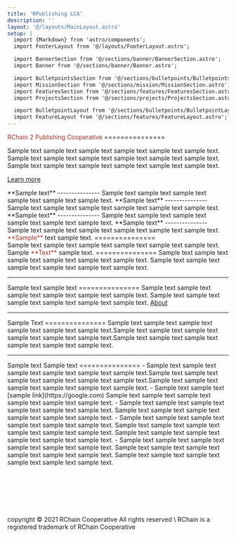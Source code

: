```yaml
---
title: 'RPublishing LCA'
description: ''
layout: '@/layouts/MainLayout.astro'
setup: |
  import {Markdown} from 'astro/components';
  import FooterLayout from '@/layouts/FooterLayout.astro';

  import BannerSection from '@/sections/banner/BannerSection.astro';
  import Banner from '@/sections/banner/Banner.astro';

  import BulletpointsSection from '@/sections/bulletpoints/BulletpointsSection.astro';
  import MissionSection from '@/sections/mission/MissionSection.astro';
  import FeaturesSection from '@/sections/features/FeaturesSection.astro';
  import ProjectsSection from '@/sections/projects/ProjectsSection.astro';

  import BulletpointLayout from '@/sections/bulletpoints/BulletpointLayout.astro';
  import FeatureLayout from '@/sections/features/FeatureLayout.astro';
---
```


<BannerSection>
  <Banner>
    <span style="color: #A93226;">RChain 2 Publishing Cooperative</span>
    ===============
    <p class="lead hero-small-text">Sample text sample text sample text sample text sample text sample text. Sample text sample text sample text sample text sample text sample text. Sample text sample text sample text sample text sample text sample text.</p>
    <p class="lead">
      <a href="#features" class="btn btn-lg btn-secondary fw-bold border-white bg-white">Learn more</a>
    </p>
  </Banner>
</BannerSection>

<BulletpointsSection>
  <BulletpointLayout delay={0} icon="assets/book.svg">
    **Sample text**
    ---------------
    Sample text sample text sample text sample text sample text sample text.
  </BulletpointLayout>

  <BulletpointLayout delay={100} icon="assets/code.svg">
    **Sample text**
    ---------------
    Sample text sample text sample text sample text sample text sample text.
  </BulletpointLayout>

  <BulletpointLayout delay={200} icon="assets/money.svg">
    **Sample text**
    ---------------
    Sample text sample text sample text sample text sample text sample text.
  </BulletpointLayout>

  <BulletpointLayout delay={300} icon="assets/wallet.svg">
    **Sample text**
    ---------------
    Sample text sample text sample text sample text sample text sample text.
  </BulletpointLayout>
</BulletPointsSection>
    
<MissionSection>
  <span style="color: #A93226;">**Sample**</span> text sample text.
  ===============
  
  <div class="lead">
    <Markdown >
      Sample text sample text sample text sample text sample text sample text.
    </Markdown>
  </div>
</MissionSection>

<FeaturesSection>
  <FeatureLayout image="assets/play.svg">
    Sample <span class="text-muted"><span style="color: #A93226;">**Text**</span> sample text.</span>
    ===============
    <Markdown >
      Sample text sample text sample text sample text sample text sample text. Sample text sample text sample text sample text sample text sample text.
    </Markdown>
  </FeatureLayout>

  ---

  <FeatureLayout image="assets/hand.svg" flip={true}>
    Sample text <span class="text-muted">sample text</span>
    ===============
    <Markdown >
      Sample text sample text sample text sample text sample text sample text. Sample text sample text sample text sample text sample text sample text.
    </Markdown>
    <a class="btn btn-primary btn-donate" href="#about">About</a>
  </FeatureLayout>

  ---

  <FeatureLayout image="assets/collab.svg">
    Sample <span class="text-muted">Text</span>
    ===============
    <Markdown >
      Sample text sample text sample text sample text sample text sample text.Sample text sample text sample text sample text sample text sample text.Sample text sample text sample text sample text sample text sample text.
    </Markdown>
  </FeatureLayout>

  ---

  <FeatureLayout image="assets/teamwork.svg" flip={true}>
      Sample text <span class="text-muted">Sample text</span>
      ===============
      <Markdown >
        - Sample text sample text sample text sample text sample text sample text.Sample text sample text sample text sample text sample text sample text.Sample text sample text sample text sample text sample text sample text.
        - Sample text sample text [sample link](https://google.com) Sample text sample text sample text sample text sample text sample text.
        - Sample text sample text sample text sample text sample text sample text. Sample text sample text sample text sample text sample text sample text.
        - Sample text sample text sample text sample text sample text sample text. Sample text sample text sample text sample text sample text sample text. Sample text sample text sample text sample text sample text sample text.
        - Sample text sample text sample text sample text sample text sample text. Sample text sample text sample text sample text sample text sample text. Sample text sample text sample text sample text sample text sample text.
      </Markdown>
  </FeatureLayout>
</FeaturesSection>


<br/><br/><br/><br/><br/>


<FooterLayout>
    copyright © 2021 RChain Cooperative All rights reserved \
    RChain is a registered trademark of RChain Cooperative
</FooterLayout>
